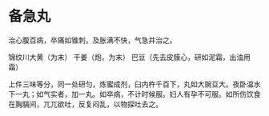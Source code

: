 # 备急丸



治心腹百病，卒痛如锥刺，及胀满不快，气急并治之。

锦纹川大黄（为末） 干姜（炮，为末） 巴豆（先去皮膜心，研如泥霜，出油用霜）

上件三味等分，同一处研匀，炼蜜成剂，臼内杵千百下，丸如大豌豆大。夜卧温水下一丸；如气实者，加一丸。如卒病，不计时候服。妇人有孕不可服。如所伤饮食在胸膈间，兀兀欲吐，反复闷乱，以物探吐去之。